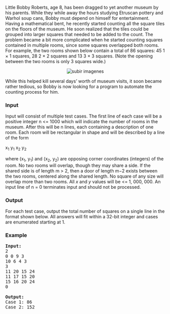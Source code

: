 <p>
Little Bobby Roberts, age 8, has been dragged to yet another museum by his parents. While they while
away the hours studying Etruscan pottery and Warhol soup cans, Bobby must depend on himself for
entertainment. Having a mathematical bent, he recently started counting all the square tiles on the
floors of the museum. He soon realized that the tiles could be grouped into larger squares that needed
to be added to the count. The problem became a bit more complicated when he started counting squares
contained in multiple rooms, since some squares overlapped both rooms. For example, the two rooms
shown below contain a total of 86 squares: 45 1 × 1 squares, 28 2 × 2 squares and 13 3 × 3 squares.
(Note the opening between the two rooms is only 3 squares wide.)

</p><p></p><p>
</p><center><img src="/content/steinersp:SQCount.png" alt="subir imagenes" border="0"></center>

<p></p><p>
While this helped kill several days’ worth of museum visits, it soon became rather tedious, so Bobby is
now looking for a program to automate the counting process for him.

</p><h3>Input</h3>
<p>
Input will consist of multiple test cases. The first line of each case will be a positive integer n &lt;= 1000
which will indicate the number of rooms in the museum. After this will be n lines, each containing a
description of one room. Each room will be rectangular in shape and will be described by a line of the
form

</p><p></p><p>
x<sub>1</sub> y<sub>1</sub> x<sub>2</sub> y<sub>2</sub>

</p><p></p><p>
where (x<sub>1</sub>, y<sub>1</sub>) and (x<sub>2</sub>, y<sub>2</sub>) are opposing corner coordinates (integers) of the room. No two rooms will
overlap, though they may share a side. If the shared side is of length m &gt; 2, then a door of length m−2
exists between the two rooms, centered along the shared length. No square of any size will overlap more
than two rooms. All <i>x</i> and <i>y</i> values will be &lt;= 1, 000, 000. An input line of n = 0 terminates input and
should not be processed.

</p><h3>Output</h3>
<p>
For each test case, output the total number of squares on a single line in the format shown below. All
answers will fit within a 32-bit integer and cases are enumerated starting at 1.

</p><h3>Example</h3>

<pre><b>Input:</b>
2
0 0 9 3
10 6 4 3
3
11 20 15 24
11 17 15 20
15 16 20 24
0

<b>Output:</b>
Case 1: 86
Case 2: 152
</pre>